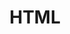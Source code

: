 ---
title: HTML
redirect_to: https://ucfopen.github.io/Obojobo-Docs/releases/v3.3.2/developers/obo_nodes/html
---